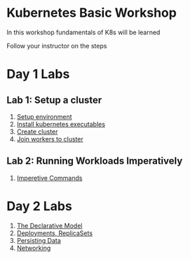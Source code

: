 # Kubernetes Basic Workshop
In this workshop fundamentals of K8s will be learned


Follow your instructor on the steps
# Day 1 Labs
## Lab 1: Setup a cluster
1. [Setup environment](./doc/01-instances.md)
2. [Install kubernetes executables](./doc/02-install.md)
3. [Create cluster](./doc/03-create-cluster.md)
4. [Join workers to cluster](./doc/04-create-worker.md)

## Lab 2: Running Workloads Imperatively
1. [Imperetive Commands](./doc/05-imperetive-commands.md)

# Day 2 Labs
1. [The Declarative Model](./doc/06-declarative-model.md)
2. [Deployments, ReplicaSets](./doc/07-deployments-replicasets.md)
3. [Persisting Data](./doc/08-persisting-data.md)
4. [Networking](./doc/09-networking.md)
